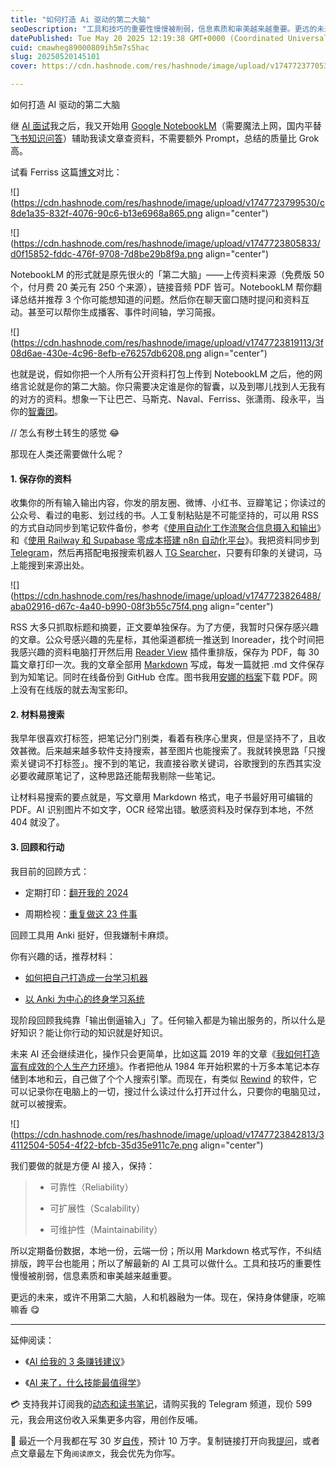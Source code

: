```yaml
---
title: "如何打造 Ai 驱动的第二大脑"
seoDescription: "工具和技巧的重要性慢慢被削弱，信息素质和审美越来越重要。更远的未来，或许不用第二大脑，人和机器融为一体。现在，保持身体健康，吃嘛嘛香 😋"
datePublished: Tue May 20 2025 12:19:38 GMT+0000 (Coordinated Universal Time)
cuid: cmawheg89000809ih5m7s5hac
slug: 20250520145101
cover: https://cdn.hashnode.com/res/hashnode/image/upload/v1747723770538/d8fe5705-0869-422d-9f4c-780bae1ead05.png

---
```


如何打造 AI 驱动的第二大脑

继 [AI 面试](https://mp.weixin.qq.com/s/pfETlm9E01NoqBnumr6mJg)我之后，我又开始用 [Google NotebookLM](https://notebooklm.google/)（需要魔法上网，国内平替[飞书知识问答](https://ask.feishu.cn/topic)）辅助我读文章查资料，不需要额外 Prompt，总结的质量比 Grok 高。

试看 Ferriss 这篇[博文](https://tim.blog/2024/09/16/my-new-rules-for-podcasting-to-keep-things-interesting/)对比：

![](https://cdn.hashnode.com/res/hashnode/image/upload/v1747723799530/c8de1a35-832f-4076-90c6-b13e6968a865.png align="center")

![](https://cdn.hashnode.com/res/hashnode/image/upload/v1747723805833/d0f15852-fddc-476f-9708-7d8be29b8f9a.png align="center")

NotebookLM 的形式就是原先很火的「第二大脑」——上传资料来源（免费版 50 个，付月费 20 美元有 250 个来源），链接音频 PDF 皆可。NotebookLM 帮你翻译总结并推荐 3 个你可能想知道的问题。然后你在聊天窗口随时提问和资料互动。甚至可以帮你生成播客、事件时间轴，学习简报。

![](https://cdn.hashnode.com/res/hashnode/image/upload/v1747723819113/3f08d6ae-430e-4c96-8efb-e76257db6208.png align="center")

也就是说，假如你把一个人所有公开资料打包上传到 NotebookLM 之后，他的网络言论就是你的第二大脑。你只需要决定谁是你的智囊，以及到哪儿找到人无我有的对方的资料。想象一下让巴芒、马斯克、Naval、Ferriss、张潇雨、段永平，当你的[智囊团](https://mp.weixin.qq.com/s/Rd7Tx_N_XDTJ9Z3isYuCpQ)。

// 怎么有秽土转生的感觉 😂

那现在人类还需要做什么呢？

#### 1\. 保存你的资料

收集你的所有输入输出内容，你发的朋友圈、微博、小红书、豆瓣笔记；你读过的公众号、看过的电影、划过线的书。人工复制粘贴是不可能坚持的，可以用 RSS 的方式自动同步到笔记软件备份，参考《[使用自动化工作流聚合信息摄入和输出](https://reorx.com/blog/sharing-my-footprints-automation/)》和《[使用 Railway 和 Supabase 零成本搭建 n8n 自动化平台](https://mp.weixin.qq.com/s/MocT5MKVouPu1ukySdA4Yg)》。我把资料同步到 [Telegram](https://mp.weixin.qq.com/s/u9sg3KBe9k3L3oOUZcRd5w)，然后再搭配电报搜索机器人 [TG Searcher](https://github.com/SharzyL/tg_searcher)，只要有印象的关键词，马上能搜到来源出处。

![](https://cdn.hashnode.com/res/hashnode/image/upload/v1747723826488/aba02916-d67c-4a40-b990-08f3b55c75f4.png align="center")

RSS 大多只抓取标题和摘要，正文要单独保存。为了方便，我暂时只保存感兴趣的文章。公众号感兴趣的先星标，其他渠道都统一推送到 Inoreader，找个时间把我感兴趣的资料电脑打开然后用 [Reader View](https://chromewebstore.google.com/detail/reader-view/ecabifbgmdmgdllomnfinbmaellmclnh) 插件重排版，保存为 PDF，每 30 篇文章打印一次。我的文章全部用 [Markdown](https://markdown.com.cn/editor/) 写成，每发一篇就把 .md 文件保存到为知笔记。同时在线备份到 GitHub 仓库。图书我用[安娜的档案](https://zh.annas-archive.org/)下载 PDF。网上没有在线版的就去淘宝影印。

#### 2\. 材料易搜索

我早年很喜欢打标签，把笔记分门别类，看着有秩序心里爽，但是坚持不了，且收效甚微。后来越来越多软件支持搜索，甚至图片也能搜索了。我就转换思路「只搜索关键词不打标签」。搜不到的笔记，我直接谷歌关键词，谷歌搜到的东西其实没必要收藏原笔记了，这种思路还能帮我剔除一些笔记。

让材料易搜索的要点就是，写文章用 Markdown 格式，电子书最好用可编辑的 PDF。AI 识别图片不如文字，OCR 经常出错。敏感资料及时保存到本地，不然 404 就没了。

#### 3\. 回顾和行动

我目前的回顾方式：

* 定期打印：[翻开我的 2024](https://mp.weixin.qq.com/s/zhHYxLk6bbdPR57i-s34Zg)
    
* 周期检视：[重复做这 23 件事](https://mp.weixin.qq.com/s/e-FsRpt2HSGT0mL2bafgHQ)
    

回顾工具用 Anki 挺好，但我嫌制卡麻烦。

你有兴趣的话，推荐材料：

* [如何把自己打造成一台学习机器](https://mp.weixin.qq.com/s/5ltvi3BoVXXf1DWb7g5YMA)
    
* [以 Anki 为中心的终身学习系统](https://mp.weixin.qq.com/s/IwU1twa66G38ZqdHIyZB-g)
    

现阶段回顾我纯靠「输出倒逼输入」了。任何输入都是为输出服务的，所以什么是好知识？能让你行动的知识就是好知识。

未来 AI 还会继续进化，操作只会更简单，比如这篇 2019 年的文章《[我如何打造富有成效的个人生产力环境](https://writings.stephenwolfram.com/2019/02/seeking-the-productive-life-some-details-of-my-personal-infrastructure/)》。作者把他从 1984 年开始积累的十万多本笔记本存储到本地和云，自己做了个个人搜索引擎。而现在，有类似 [Rewind](https://www.rewind.ai/use-case/engineering) 的软件，它可以记录你在电脑上的一切，搜过什么读过什么打开过什么，只要你的电脑见过，就可以被搜索。

![](https://cdn.hashnode.com/res/hashnode/image/upload/v1747723842813/34112504-5054-4f22-bfcb-35d35e911c7e.png align="center")

我们要做的就是方便 AI 接入，保持：

> * 可靠性（Reliability）
>     
> * 可扩展性（Scalability）
>     
> * 可维护性（Maintainability）
>     

所以定期备份数据，本地一份，云端一份；所以用 Markdown 格式写作，不纠结排版，跨平台也能用；所以了解最新的 AI 工具可以做什么。工具和技巧的重要性慢慢被削弱，信息素质和审美越来越重要。

更远的未来，或许不用第二大脑，人和机器融为一体。现在，保持身体健康，吃嘛嘛香 😋

---

延伸阅读：

* 《[AI 给我的 3 条赚钱建议](https://mp.weixin.qq.com/s/pfETlm9E01NoqBnumr6mJg)》
    
* 《[AI 来了，什么技能最值得学](https://mp.weixin.qq.com/s/ifldCMLTSb1Ir-qcyoa5rw)》
    

💳 支持我并订阅我的[动态和读书笔记](https://mp.weixin.qq.com/s/u9sg3KBe9k3L3oOUZcRd5w)，请购买我的 Telegram 频道，现价 599 元，我会用这份收入采集更多内容，用创作反哺。

📖 最近一个月我都在写 30 岁[自传](https://mp.weixin.qq.com/s?__biz=MzI3MzU5MDA1OQ==&mid=2247488741&idx=1&sn=3aca11b2f15bcb82156b45c8a69ae937&chksm=eb21a6a1dc562fb7bbf6242bc1a68995eba7b560a49627ac031e129b33aa29a624896186a2a3#rd)，预计 10 万字。复制链接打开向我[提问](https://wj.qq.com/s2/15897499/4fe9/)，或者点文章最左下角`阅读原文`，我会优先为你写。